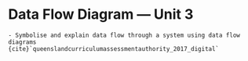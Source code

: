 # Data Flow Diagram &mdash; Unit 3

```{admonition} Unit 3 subject matter covered:
- Symbolise and explain data flow through a system using data flow diagrams
{cite}`queenslandcurriculumassessmentauthority_2017_digital`
```